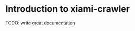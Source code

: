 # Introduction to xiami-crawler

TODO: write [great documentation](http://jacobian.org/writing/great-documentation/what-to-write/)
